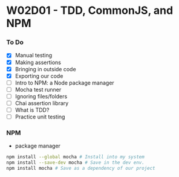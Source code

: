 # W02D01 - TDD, CommonJS, and NPM

### To Do

- [x] Manual testing
- [x] Making assertions
- [x] Bringing in outside code
- [x] Exporting our code
- [ ] Intro to NPM: a Node package manager
- [ ] Mocha test runner
- [ ] Ignoring files/folders
- [ ] Chai assertion library
- [ ] What is TDD?
- [ ] Practice unit testing

### NPM

- package manager

```bash
npm install --global mocha # Install into my system
npm install --save-dev mocha # Save in the dev env.
npm install mocha # Save as a dependency of our project
```
